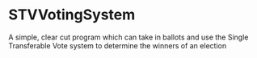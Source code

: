 # STVVotingSystem
A simple, clear cut program which can take in ballots and use the Single Transferable Vote system to determine the winners of an election
